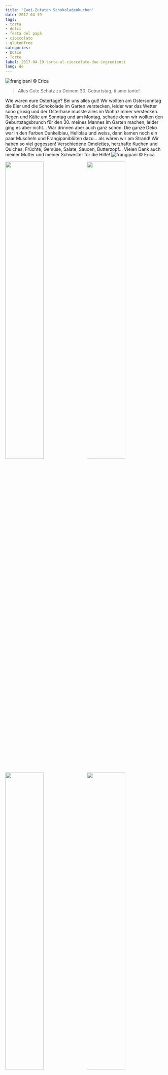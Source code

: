 ```yaml
---
title: "Zwei-Zutaten Schokoladenkuchen"
date: 2017-04-19
tags:
- torta
- dolci
- festa del papà
- cioccolato
- glutenfree
categories:
- Dolce
- Torte
label: 2017-04-19-torta-al-cioccolato-due-ingredienti
lang: de
---
```

![](../2017-04-19-torta-al-cioccolato-due-ingredienti/header.jpg "frangipani © Erica")

> Alles Gute Schatz zu Deinem 30. Geburtstag, ti amo tanto!

Wie waren eure Ostertage? Bei uns alles gut! Wir wollten am Ostersonntag die Eier und die Schokolade im Garten verstecken, leider war das Wetter sooo grusig und der Osterhase musste alles im Wohnzimmer verstecken. Regen und Kälte am Sonntag und am Montag, schade denn wir wollten den Geburtstagsbrunch für den 30. meines Mannes im Garten machen, leider ging es aber nicht... War drinnen aber auch ganz schön. Die ganze Deko war in den Farben Dunkelblau, Hellblau und weiss, dann kamen noch ein paar Muscheln und Frangipaniblüten dazu... als wären wir am Strand! Wir haben so viel gegessen! Verschiedene Omelettes, herzhafte Kuchen und Quiches, Früchte, Gemüse, Salate, Saucen, Butterzopf... Vielen Dank auch meiner Mutter und meiner Schwester für die Hilfe!
![](../2017-04-19-torta-al-cioccolato-due-ingredienti/brunch1.jpg "frangipani © Erica")

<p>
  <div style="width: 100%; margin-bottom: 0">
    <img style="float: left; width: 49%; margin-right: 1%" src="../2017-04-19-torta-al-cioccolato-due-ingredienti/brunch2.jpg" alt="" title="frangipani © Erica" />
    <img style="float: left; width: 49%; margin-left: 1%" src="../2017-04-19-torta-al-cioccolato-due-ingredienti/brunch3.jpg" alt="" title="frangipani © Erica" />
    <div style="clear: both"></div>
  </div>
</p>

<p>
  <div style="width: 100%">
    <img style="float: left; width: 49%; margin-right: 1%" src="../2017-04-19-torta-al-cioccolato-due-ingredienti/brunch4.jpg" alt="" title="frangipani © Erica" />
    <img style="float: left; width: 49%; margin-left: 1%" src="../2017-04-19-torta-al-cioccolato-due-ingredienti/brunch5.jpg" alt="" title="frangipani © Erica" />
    <div style="clear: both"></div>
  </div>
</p>

Und endlich ist mir auch der Zitronen-Chiffoncake gelungen. Er ist so sehr aufgegangen, dass ich drei Gläser darunter stellen musste, da sonst der Kuchen den Teller berührt hätte... eine Zitronenwolke!
![](../2017-04-19-torta-al-cioccolato-due-ingredienti/fluffosa.jpg "frangipani © Erica")

Aber zurück zum Kuchen... Ja, ihr habt richtig gelesen, dieser Kuchen besteht nur aus zwei Zutaten: Schokolade und Eier! Das Rezept habe ich im Fernseher gesehen und ist von "Sweet & Easy, Enie backt". Wir haben wieder ganz viel Schokolade erhalten... Ein Teil davon, friere ich sofort ein, damit ich immer etwas Schokoladenvorrat bereit habe und den Rest versuche ich so abzubauen, mit Schokokuchen. Dieser Kuchen ist einfach genial und ratzfatz bereit. Er schmilzt so richtig auf der Zunge... als würde man weiche, cremige Schokolade essen! Die beste Schokolade für diesen Kuchen, wäre eigentlich die dunkle aus guter Qualität, aber an Ostern bekommen wir meistens Milchschokolade. Der Kuchen wird auch mit Milchschokolade gut, einfach etwas süss. Mann kann selbstverständlich auch mischen... Er hält gut verschlossen bis zu 4 Tagen. So, das ist mein erster Vorschlag, um den Schokoladenberg abzubauen, nächste Woche kommt ein zweiter Kuchen... Dann widme ich mich aber dem Rhabarber! Ich kann es kaum erwarten...

<div id="wrapper" style="text-align: center">
  <div id="yourdiv" style="display: inline-block;">
    <div class="ingredients">
      <div class="ingredients-title">Zutaten</div>
      <table>
        <tbody>
          <tr>          
            <td>250gr</td>
            <td>dunkle Schokolade</td>
          </tr>
          <tr>
            <td>3</td>
            <td>Eier</td>
          </tr>
        </tbody>
      </table>
      <br></br>
      <i class="pull-right" style="font-size: 80%;">für eine 20cm Springform</i>
    </div>
  </div>
</div>


<h3>
  <font color="grey">
    <i class="fa fa-cogs"></i>
  </font> Zubereitung
</h3>

Schokolade im Wasserbad schmelzen, dann etwas auskühlen lassen. In der Zwischenzeit Eier trennen und Eiweiss mit einer Prise Salz steif schlagen. Jetzt Eigelb zur geschmolzenen Schokolade geben und gut mischen, die Masse wird recht dickflüssig. Zum Schluss den Eiweissschnee nach und nach vorsichtig unterheben. Den Teig in eine bebutterte und mit Kakaopulver bemehlte runde 20cm Backform geben.
![](../2017-04-19-torta-al-cioccolato-due-ingredienti/teglia.jpg "frangipani © Erica")

Der Kuchen kommt für 30-40min in den vorgeheizten Ofen bei 170°C Ober- und Unterhitze. Lasst den Kuchen etwas auskühlen und vor dem Servieren mit Puderzucker oder Kakaopulver bestreuen.
![](../2017-04-19-torta-al-cioccolato-due-ingredienti/risultato1.jpg "frangipani © Erica")

![](../2017-04-19-torta-al-cioccolato-due-ingredienti/risultato2.jpg "frangipani © Erica")

![](../2017-04-19-torta-al-cioccolato-due-ingredienti/risultato3.jpg "frangipani © Erica")

![](../2017-04-19-torta-al-cioccolato-due-ingredienti/risultato4.jpg "frangipani © Erica")

<h4>Buon appetito
  <font color="red">
    <i class="fa fa-smile-o"></i>
  </font>
</h4>
